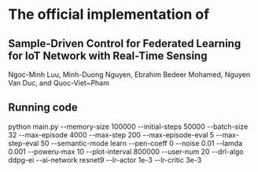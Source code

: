 # The official implementation of 
## Sample-Driven Control for Federated Learning for IoT Network with Real-Time Sensing 
Ngoc-Minh Luu, Minh-Duong Nguyen, Ebrahim Bedeer Mohamed, Nguyen Van Duc, and Quoc-Viet~Pham

## Running code
python main.py --memory-size 100000 --initial-steps 50000 --batch-size 32 --max-episode 4000 --max-step 200 --max-episode-eval 5 --max-step-eval 50 --semantic-mode learn --pen-coeff 0  --noise 0.01 --lamda 0.001 --poweru-max 10 --plot-interval 800000 --user-num 20 --drl-algo ddpg-ei --ai-network resnet9 --lr-actor 1e-3 --lr-critic 3e-3

